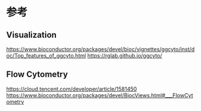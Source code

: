# 参考

## Visualization
https://www.bioconductor.org/packages/devel/bioc/vignettes/ggcyto/inst/doc/Top_features_of_ggcyto.html
https://rglab.github.io/ggcyto/


## Flow Cytometry
https://cloud.tencent.com/developer/article/1581450
https://www.bioconductor.org/packages/devel/BiocViews.html#___FlowCytometry
